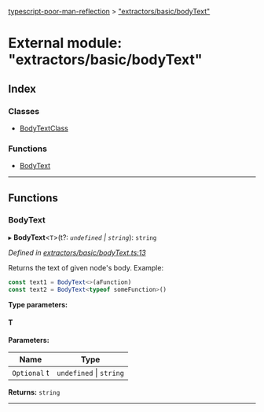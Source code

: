 [typescript-poor-man-reflection](../README.md) > ["extractors/basic/bodyText"](../modules/_extractors_basic_bodytext_.md)

# External module: "extractors/basic/bodyText"

## Index

### Classes

* [BodyTextClass](../classes/_extractors_basic_bodytext_.bodytextclass.md)

### Functions

* [BodyText](_extractors_basic_bodytext_.md#bodytext)

---

## Functions

<a id="bodytext"></a>

###  BodyText

▸ **BodyText**<`T`>(t?: *`undefined` \| `string`*): `string`

*Defined in [extractors/basic/bodyText.ts:13](https://github.com/cancerberoSgx/typescript-poor-man-reflection/blob/34423be/src/extractors/basic/bodyText.ts#L13)*

Returns the text of given node's body. Example:

```ts
const text1 = BodyText<>(aFunction)
const text2 = BodyText<typeof someFunction>()
```

**Type parameters:**

#### T 
**Parameters:**

| Name | Type |
| ------ | ------ |
| `Optional` t | `undefined` \| `string` |

**Returns:** `string`

___

